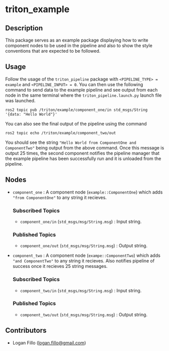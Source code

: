 # triton_example
## Description

This package serves as an example package displaying how to write component nodes to be used in the pipeline and also to show the style conventions that are expected to be followed.

## Usage

Follow the usage of the `triton_pipeline` package with `<PIPELINE_TYPE> = example` and `<PIPELINE_INPUT> = 0`. You can then use the following command to send data to the example pipeline and see output from each node in the same terminal where the `triton_pipeline.launch.py` launch file was launched.

    ros2 topic pub /triton/example/component_one/in std_msgs/String '{data: "Hello World"}'

You can also see the final output of the pipeline using the command

    ros2 topic echo /triton/example/component_two/out

You should see the string `"Hello World from ComponentOne and ComponentTwo"` being output from the above command. Once this message is output 25 times, the second component notifies the pipeline manager that the example pipeline has been successfully run and it is unloaded from the pipeline.

## Nodes

- `component_one` : A component node (`example::ComponentOne`) which adds `"from ComponentOne"` to any string it recieves.

    ### Subscribed Topics
    - `component_one/in` (`std_msgs/msg/String.msg`) : Input string.
    
    ### Published Topics
    - `component_one/out` (`std_msgs/msg/String.msg`) : Output string.
    
- `component_two` : A component node (`exampe::ComponentTwo`) which adds `"and ComponentTwo"` to any string it recieves. Also notifies pipeline of success once it recieves 25 string messages.

    ### Subscribed Topics
    - `component_two/in` (`std_msgs/msg/String.msg`) : Input string.
    
    ### Published Topics
    - `component_two/out` (`std_msgs/msg/String.msg`) : Output string.

## Contributors

- Logan Fillo (logan.fillo@gmail.com)
